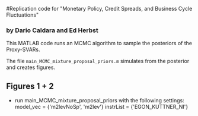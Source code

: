 #Replication code for "Monetary Policy, Credit Spreads, and Business Cycle Fluctuations"
### by Dario Caldara and Ed Herbst

This MATLAB code runs an MCMC algorithm to sample the posteriors of the
Proxy-SVARs.

The file `main_MCMC_mixture_proposal_priors.m` simulates from the posterior and
creates figures.

## Figures 1 + 2
+ run main_MCMC_mixture_proposal_priors with the following settings: 
  model_vec = {'m2levNoSp', 'm2lev'}
  instrList = {'EGON_KUTTNER_NI'}

  
